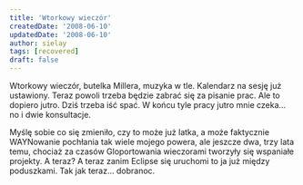 ```yaml
---
title: 'Wtorkowy wieczór'
createdDate: '2008-06-10'
updatedDate: '2008-06-10'
author: sielay
tags: [recovered]
draft: false
---
```


Wtorkowy wieczór, butelka Millera, muzyka w tle. Kalendarz na sesję już ustawiony. Teraz powoli trzeba będzie zabrać się za pisanie prac. Ale to dopiero jutro. Dziś trzeba iść spać. W końcu tyle pracy jutro mnie czeka… no i dwie konsultacje.

Myślę sobie co się zmieniło, czy to może już latka, a może faktycznie WAYNowanie pochłania tak wiele mojego powera, ale jeszcze dwa, trzy lata temu, chociaż za czasów Gloportowania wieczorami tworzyły się wspaniałe projekty. A teraz? A teraz zanim Eclipse się uruchomi to ja już między poduszkami. Tak jak teraz… dobranoc.
